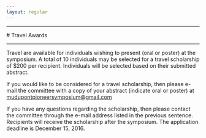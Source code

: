 ```yaml
---
layout: regular
---
```


<hr style="clear: both;" />
# Travel Awards 
<hr style="clear: both;" />

Travel are available for individuals wishing to present (oral or poster) at the symposium.
A total of 10 individuals may be selected for a travel scholarship of $200 per recipient.
Individuals will be selected based on their submitted abstract. 

If you would like to be considered for a travel scholarship, then please e-mail the committee with a copy of your abstract (indicate oral or poster) at mudupontpioneersymposium@gmail.com 

If you have any questions regarding the scholarship, then please contact the committee through the e-mail address listed in the previous sentence. Recipients will receive the scholarship after the symposium. The application deadline is December 15, 2016.
